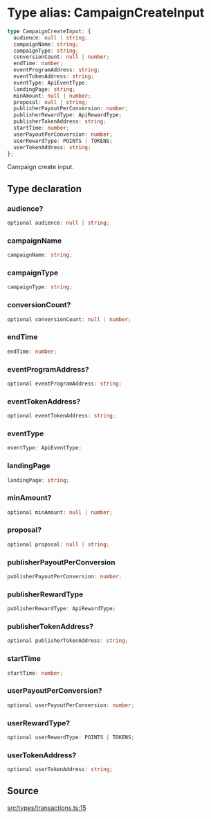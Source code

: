 # Type alias: CampaignCreateInput

```ts
type CampaignCreateInput: {
  audience: null | string;
  campaignName: string;
  campaignType: string;
  conversionCount: null | number;
  endTime: number;
  eventProgramAddress: string;
  eventTokenAddress: string;
  eventType: ApiEventType;
  landingPage: string;
  minAmount: null | number;
  proposal: null | string;
  publisherPayoutPerConversion: number;
  publisherRewardType: ApiRewardType;
  publisherTokenAddress: string;
  startTime: number;
  userPayoutPerConversion: number;
  userRewardType: POINTS | TOKENS;
  userTokenAddress: string;
};
```

Campaign create input.

## Type declaration

### audience?

```ts
optional audience: null | string;
```

### campaignName

```ts
campaignName: string;
```

### campaignType

```ts
campaignType: string;
```

### conversionCount?

```ts
optional conversionCount: null | number;
```

### endTime

```ts
endTime: number;
```

### eventProgramAddress?

```ts
optional eventProgramAddress: string;
```

### eventTokenAddress?

```ts
optional eventTokenAddress: string;
```

### eventType

```ts
eventType: ApiEventType;
```

### landingPage

```ts
landingPage: string;
```

### minAmount?

```ts
optional minAmount: null | number;
```

### proposal?

```ts
optional proposal: null | string;
```

### publisherPayoutPerConversion

```ts
publisherPayoutPerConversion: number;
```

### publisherRewardType

```ts
publisherRewardType: ApiRewardType;
```

### publisherTokenAddress?

```ts
optional publisherTokenAddress: string;
```

### startTime

```ts
startTime: number;
```

### userPayoutPerConversion?

```ts
optional userPayoutPerConversion: number;
```

### userRewardType?

```ts
optional userRewardType: POINTS | TOKENS;
```

### userTokenAddress?

```ts
optional userTokenAddress: string;
```

## Source

[src/types/transactions.ts:15](https://github.com/torque-labs/torque-ts-sdk/blob/e7e20c5519300f3127faf1f4bde402ef91d14a40/src/types/transactions.ts#L15)
